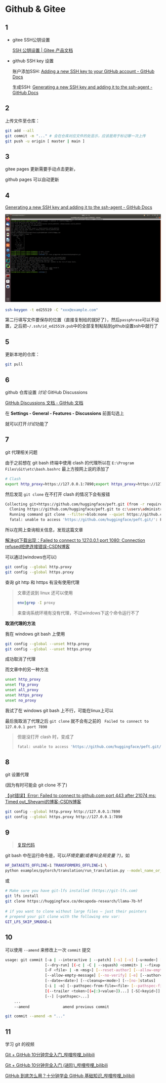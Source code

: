 # Github & Gitee

## 1

-   gitee SSH公钥设置

    [SSH 公钥设置 | Gitee 产品文档](https://help.gitee.com/base/account/SSH公钥设置)

-   github SSH key 设置

    账户添加SSH: [Adding a new SSH key to your GitHub account - GitHub Docs](https://docs.github.com/en/authentication/connecting-to-github-with-ssh/adding-a-new-ssh-key-to-your-github-account)

    生成SSH: [Generating a new SSH key and adding it to the ssh-agent - GitHub Docs](https://docs.github.com/en/authentication/connecting-to-github-with-ssh/generating-a-new-ssh-key-and-adding-it-to-the-ssh-agent)

## 2

上传文件至仓库：

```bash
git add --all
git commit -m "..." # 会在仓库对应文件的处显示，应该是用于标记哪一次上传
git push -u origin [ master | main ]
```

## 3

gitee pages 更新需要手动点击更新，

github pages 可以自动更新

## 4

[Generating a new SSH key and adding it to the ssh-agent - GitHub Docs](https://docs.github.com/en/authentication/connecting-to-github-with-ssh/generating-a-new-ssh-key-and-adding-it-to-the-ssh-agent)

![github_linux_ssh](../images/github_linux_ssh.png)

```bash
ssh-keygen -t ed25519 -C "xxx@example.com"
```

第二行填写文件要保存的位置（直接复制给的就好了），然后`passphrase`可以不设置，之后把`~/.ssh/id_ed25519.pub`中的全部复制粘贴到github设置ssh中就行了

## 5

更新本地的仓库：

```bash
git pull
```

## 6

github 仓库设置 *讨论* GitHub Discussions

[GitHub Discussions 文档 - GitHub 文档](https://docs.github.com/zh/discussions)

在 **Settings - General - Features - Discussions** 前面勾选上

就可以打开*讨论*功能了

## 7

git 代理相关问题

由于之前想在 git bash 终端中使用 clash 的代理所以在 `E:\Program Files\Git\etc\bash.bashrc` 最上方按网上说的添加了

```bash
# Clash
export http_proxy=https://127.0.0.1:7890;export https_proxy=https://127.0.0.1:7890
```

然后发现 `git clone` 在不打开 clash 的情况下会有报错

```bash
Collecting git+https://github.com/huggingface/peft.git (from -r requirements.txt (line 8))
  Cloning https://github.com/huggingface/peft.git to c:\users\administrator\appdata\local\temp\pip-req-build-t4u9g6h5
  Running command git clone --filter=blob:none --quiet https://github.com/huggingface/peft.git 'C:\Users\Administrator\AppData\Local\Temp\pip-req-build-t4u9g6h5'
  fatal: unable to access 'https://github.com/huggingface/peft.git/': Failed to connect to 127.0.0.1 port 7890 after 2032 ms: Couldn't connect to server
```

所以在网上查询相关信息，发现这篇文章

[解决git下载出现：Failed to connect to 127.0.0.1 port 1080: Connection refused拒绝连接错误-CSDN博客](https://blog.csdn.net/weixin_41010198/article/details/87929622)

可以通过(windows也可以)

```bash
git config --global http.proxy
git config --global https.proxy
```

查询 git http 和 htttps 有没有使用代理

>   文章还说到 linux 还可以使用
>
>   ```bash
>   env|grep -I proxy
>   ```
>
>   来查询系统环境有没有代理，不过windows下这个命令运行不了

**取消代理的方法**

我在 windows git bash 上使用

```bash
git config --global --unset http.proxy
git config --global --unset https.proxy
```

成功取消了代理

而文章中的另一种方法

```bash
unset http_proxy
unset ftp_proxy
unset all_proxy
unset https_proxy
unset no_proxy
```

我试了在 windows git bash 上不行，可能在linux上可以

最后我取消了代理之后 `git clone` 就不会有之前的 ` Failed to connect to 127.0.0.1 port 7890` 

>   但是没打开 clash 时，变成了
>
>   ```bash
>   fatal: unable to access 'https://github.com/huggingface/peft.git/': Failed to connect to github.com port 443 after 21065 ms: Couldn't connect to server
>   ```

## 8

git 设置代理

(因为有时可能会 git clone 不了)

[【git错误】Error: Failed to connect to github.com port 443 after 21074 ms: Timed out_Sheyami的博客-CSDN博客](https://blog.csdn.net/Sheyami/article/details/121631887)

```bash
git config --global http.proxy http://127.0.0.1:7890
git config --global https.proxy http://127.0.0.1:7890
```

## 9

>   [复现代码](https://ronaldln.github.io/MyPamphlet-Blog/2023/10/04/)

git bash 中在运行命令是，可以*环境变量(或者叫全局变量？)*，如

```bash
HF_DATASETS_OFFLINE=1 TRANSFORMERS_OFFLINE=1 \
python examples/pytorch/translation/run_translation.py --model_name_or_path t5-small --dataset_name wmt16 --dataset_config ro-en ...
```

或

```bash
# Make sure you have git-lfs installed (https://git-lfs.com)
git lfs install
git clone https://huggingface.co/decapoda-research/llama-7b-hf

# if you want to clone without large files – just their pointers
# prepend your git clone with the following env var:
GIT_LFS_SKIP_SMUDGE=1
```

## 10

可以使用 `--amend` 来修改上一次 `commit` 提交

```bash
usage: git commit [-a | --interactive | --patch] [-s] [-v] [-u<mode>] [--amend]
                  [--dry-run] [(-c | -C | --squash) <commit> | --fixup [(amend|reword):]<commit>)]
                  [-F <file> | -m <msg>] [--reset-author] [--allow-empty]
                  [--allow-empty-message] [--no-verify] [-e] [--author=<author>]
                  [--date=<date>] [--cleanup=<mode>] [--[no-]status]
                  [-i | -o] [--pathspec-from-file=<file> [--pathspec-file-nul]]
                  [(--trailer <token>[(=|:)<value>])...] [-S[<keyid>]]
                  [--] [<pathspec>...]
    ...
    --amend               amend previous commit
```

```bash
git commit --amend -m "..."
```

## 11

学习 git 的视频

[Git + GitHub 10分钟完全入门_哔哩哔哩_bilibili](https://www.bilibili.com/video/BV1KD4y1S7FL)

[Git + GitHub 10分钟完全入门 (进阶)_哔哩哔哩_bilibili](https://www.bilibili.com/video/BV1hA411v7qX)

[GitHub 到底怎么用？十分钟学会 GitHub 基础知识_哔哩哔哩_bilibili](https://www.bilibili.com/video/BV1yo4y1d7UK)

